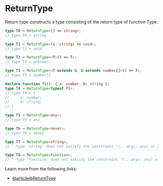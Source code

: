 # ReturnType

Return type constructs a type consisting of the return type of function Type.

```typescript
type T0 = ReturnType<() => string>;
// type T0 = string

type T1 = ReturnType<(s: string) => void>;
// type T1 = void

type T2 = ReturnType<<T>() => T>;
// type T2 = unknown

type T3 = ReturnType<<T extends U, U extends number[]>() => T>;
// type T3 = number[]

declare function f1(): { a: number; b: string };
type T4 = ReturnType<typeof f1>;
// type T4 = {
//     a: number;
//     b: string;
// }

type T5 = ReturnType<any>;
// type T5 = any

type T6 = ReturnType<never>;
// type T6 = never

type T7 = ReturnType<string>;
// ^ Type 'string' does not satisfy the constraint '(...args: any) => any'.

type T8 = ReturnType<Function>;
// ^ Type 'Function' does not satisfy the constraint '(...args: any) => any'.
```

Learn more from the following links:

- [@article@ReturnType<Type>](https://www.typescriptlang.org/docs/handbook/utility-types.html#returntypetype)
